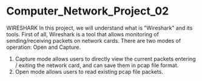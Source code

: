 # Computer_Network_Project_02
WIRESHARK
In this project, we will understand what is "Wireshark" and its tools. First of all, Wireshark is a tool that allows monitoring of sending/receiving packets on network cards. There are two modes of operation: Open and Capture. 
1. Capture mode allows users to directly view the current packets entering / exiting the network card, and can save them in pcap file format. 
2. Open mode allows users to read existing pcap file packets.

